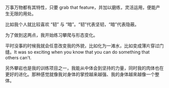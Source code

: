 万事万物都有其特性，只要 grab that feature，并加以磨练，灵活运用，便能产生无限的用处。

比如我个人就比较喜欢 “韧” 与 “暗”。“韧”代表坚韧，“暗”代表隐蔽。

为了做到这两点，我开始练习攀爬与形态变化。

平时没事的时候我就会任意改变我的外貌，比如化为一滩水，比如变成薄片穿过门缝。It was so exciting when you know that you can do something that others can't.

另外攀岩也是我的训练项目之一，我能从中体会到坚持的力量，同时我的肉体也在更好的进化。那种感觉就像我对身体的掌控越来越强、我的身体越來越像一个整体。